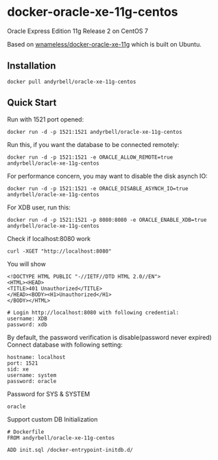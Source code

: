 docker-oracle-xe-11g-centos
============================

Oracle Express Edition 11g Release 2 on CentOS 7

Based on [wnameless/docker-oracle-xe-11g](https://github.com/wnameless/docker-oracle-xe-11g) which is built on Ubuntu.

## Installation
```
docker pull andyrbell/oracle-xe-11g-centos
```

## Quick Start

Run with 1521 port opened:
```
docker run -d -p 1521:1521 andyrbell/oracle-xe-11g-centos
```

Run this, if you want the database to be connected remotely:
```
docker run -d -p 1521:1521 -e ORACLE_ALLOW_REMOTE=true andyrbell/oracle-xe-11g-centos
```

For performance concern, you may want to disable the disk asynch IO:
```
docker run -d -p 1521:1521 -e ORACLE_DISABLE_ASYNCH_IO=true andyrbell/oracle-xe-11g-centos
```

For XDB user, run this:
```
docker run -d -p 1521:1521 -p 8080:8080 -e ORACLE_ENABLE_XDB=true andyrbell/oracle-xe-11g-centos
```

Check if localhost:8080 work
```
curl -XGET "http://localhost:8080"
```
You will show
```
<!DOCTYPE HTML PUBLIC "-//IETF//DTD HTML 2.0//EN">
<HTML><HEAD>
<TITLE>401 Unauthorized</TITLE>
</HEAD><BODY><H1>Unauthorized</H1>
</BODY></HTML>
```

```
# Login http://localhost:8080 with following credential:
username: XDB
password: xdb
```

By default, the password verification is disable(password never expired)<br/>
Connect database with following setting:
```
hostname: localhost
port: 1521
sid: xe
username: system
password: oracle
```

Password for SYS & SYSTEM
```
oracle
```

Support custom DB Initialization
```
# Dockerfile
FROM andyrbell/oracle-xe-11g-centos

ADD init.sql /docker-entrypoint-initdb.d/
```
